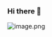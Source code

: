 ### Hi there 👋
![image.png]( {https://github.com/mayamaryanah/mayamaryanah/blob/edd7fe53ffb05034851061ea3f2183be81411c53/Maya.png} )
<!--
**mayamaryanah/mayamaryanah** is a ✨ _special_ ✨ repository because its `README.md` (this file) appears on your GitHub profile.

Here are some ideas to get you started:

- 🔭 I’m currently Finished Data Science Bootcamp
- 🌱 I’m currently learning Machine Learning
- 👯 I’m looking to collaborate on ...
- 🤔 I’m looking for help with ...
- 💬 Ask me about ...
- 📫 How to reach me: ...
- 😄 Pronouns: She/Her
- ⚡ Fun fact: ...
-->
